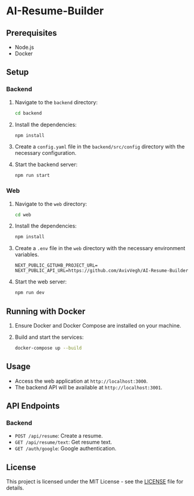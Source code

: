 # AI-Resume-Builder

## Prerequisites

- Node.js
- Docker

## Setup

### Backend

1. Navigate to the `backend` directory:

   ```sh
   cd backend
   ```

2. Install the dependencies:

   ```sh
   npm install
   ```

3. Create a `config.yaml` file in the `backend/src/config` directory with the necessary configuration.

4. Start the backend server:
   ```sh
   npm run start
   ```

### Web

1. Navigate to the `web` directory:

   ```sh
   cd web
   ```

2. Install the dependencies:

   ```sh
   npm install
   ```

3. Create a `.env` file in the `web` directory with the necessary environment variables.

   ```
   NEXT_PUBLIC_GITUHB_PROJECT_URL=
   NEXT_PUBLIC_API_URL=https://github.com/AvivVegh/AI-Resume-Builder
   ```

4. Start the web server:
   ```sh
   npm run dev
   ```

## Running with Docker

1. Ensure Docker and Docker Compose are installed on your machine.

2. Build and start the services:
   ```sh
   docker-compose up --build
   ```

## Usage

- Access the web application at `http://localhost:3000`.
- The backend API will be available at `http://localhost:3001`.

## API Endpoints

### Backend

- `POST /api/resume`: Create a resume.
- `GET /api/resume/text`: Get resume text.
- `GET /auth/google`: Google authentication.

## License

This project is licensed under the MIT License - see the [LICENSE](LICENSE) file for details.
